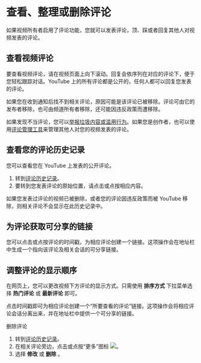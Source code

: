 # 查看、整理或删除评论

如果视频所有者启用了评论功能，您就可以发表评论，顶、踩或者回复其他人对视频发表的评论。

## 查看视频评论

要查看视频评论，请在视频页面上向下滚动。回复会依序列在对应的评论下，便于您轻松跟踪对话。YouTube 上的所有评论都是公开的，任何人都可以回复您发表的评论。

如果您在收到通知后找不到相关评论，原因可能是该评论已被移除。评论可由它的发布者移除，也可由频道所有者移除，还可能因违反政策而遭移除。

如果发现不当评论，您可以[举报垃圾内容或滥用行为](https://support.google.com/youtube/answer/2802027)。如果您是创作者，也可以使用[评论管理工具](http://support.google.com/youtube/answer/111870)来管理其他人对您的视频发表的评论。

## 查看您的评论历史记录

您可以查看您在 YouTube 上发表的公开评论。

1. 转到[评论历史记录](https://www.youtube.com/feed/history/comment_history)。
2. 要转到您发表评论的原始位置，请点击或点按相应内容。

如果您发表过评论的视频已被删除，或者您的评论因违反政策而被 YouTube 移除，则相关评论不会显示在此历史记录中。

## 为评论获取可分享的链接

您可以点击或点按评论的时间戳，为相应评论创建一个链接。这项操作会在地址栏中生成一个指向该评论及相关会话的可分享链接。

## 调整评论的显示顺序

在网页上，您可以更改视频下方评论的显示方式。只需使用 **排序方式** 下拉菜单选择 **热门评论** 或 **最新评论** 即可。

点击时间戳即可为相应评论创建一个“所要查看的评论”链接。这项操作会将相应评论会话分离出来，并在地址栏中提供一个可分享的链接。

删除评论

1. 转到[评论历史记录](https://www.youtube.com/feed/history/comment_history)。
2. 在相关评论旁边，点击或点按“更多”图标 ![](https://lh3.googleusercontent.com/e76r_RF5u4d8F2EpJfsc7taQT9fr9JvJ5yhNtWmVn-Pjr0e8Xif4LxE7mKTJuw=w18)。
3. 选择 **修改** 或 **删除** 。